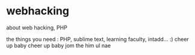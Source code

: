 # webhacking
about web hacking, PHP


the things you need : PHP, sublime text, learning faculty, intadd... :)
cheer up baby cheer up baby jom the him ul nae
